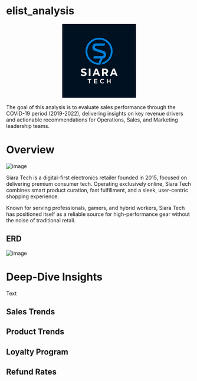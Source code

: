 # elist_analysis
<p align="center">
  <img src="siara_tech_logo_small.png" alt="Siara Tech Logo" width="200">
</p>
The goal of this analysis is to evaluate sales performance through the COVID-19 period (2019-2022), delivering insights on key revenue drivers and actionable recommendations for Operations, Sales, and Marketing leadership teams.

# Overview 
![image](https://github.com/user-attachments/assets/b084a12c-eac6-46c1-a57d-676e8393d06b)

Siara Tech is a digital-first electronics retailer founded in 2015, focused on delivering premium consumer tech. Operating exclusively online, Siara Tech combines smart product curation, fast fulfillment, and a sleek, user-centric shopping experience.

Known for serving professionals, gamers, and hybrid workers, Siara Tech has positioned itself as a reliable source for high-performance gear without the noise of traditional retail.
## ERD
![image](https://github.com/user-attachments/assets/b410c9bb-3296-4488-83f2-9d4f11fe9a19)

# Deep-Dive Insights
Text

## Sales Trends

## Product Trends
## Loyalty Program
## Refund Rates
